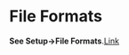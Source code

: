 # File Formats

**See Setup->File Formats**.[Link](https://esctrionsit.github.io/snphub_tutorial/content/Setup/file-formats.html)